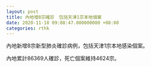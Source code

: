 ```yaml
---
layout: post
title: 內地增8宗確診　包括天津1宗本地個案
date: 2020-11-18 09:08:47.000000000 +08:00
categories: rthk
---
```


內地新增8宗新型肺炎確診病例，包括天津1宗本地感染個案。

內地累計86369人確診，死亡個案維持4624宗。
